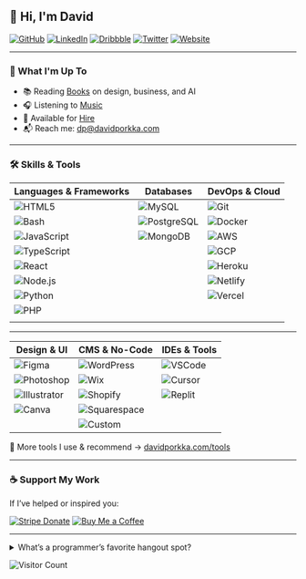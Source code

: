 ## 👋 Hi, I'm David

<p align="left">
  <a href="https://github.com/dporkka"><img alt="GitHub" src="https://img.shields.io/badge/GitHub-000?style=flat&logo=github&logoColor=white"></a>
  <a href="https://www.linkedin.com/in/david-porkka/"><img alt="LinkedIn" src="https://img.shields.io/badge/LinkedIn-blue?style=flat&logo=linkedin&logoColor=white"></a>
  <a href="https://dribbble.com/dapodigital"><img alt="Dribbble" src="https://img.shields.io/badge/Dribbble-pink?style=flat&logo=dribbble&logoColor=white"></a>
  <a href="https://twitter.com/dporkka"><img alt="Twitter" src="https://img.shields.io/badge/Twitter-1DA1F2?style=flat&logo=twitter&logoColor=white"></a>
  <a href="https://davidporkka.com"><img alt="Website" src="https://img.shields.io/badge/Website-orange?style=flat&logo=google-chrome&logoColor=white"></a>
</p>

---

### 🔭 What I'm Up To
- 📚 Reading [Books](https://www.davidporkka.com/books) on design, business, and AI  
- 🎧 Listening to [Music](https://open.spotify.com/user/wilhelm_lavender?si=cdc81a4db6d44620&nd=1&dlsi=b96f280269ee47ab)  
- 🤝 Available for [Hire](https://davidporkka.com/#contact)  
- 📬 Reach me: [dp@davidporkka.com](mailto:dp@davidporkka.com)

---

### 🛠️ Skills & Tools

| **Languages & Frameworks** | **Databases** | **DevOps & Cloud** |
|----------------------------|---------------|---------------------|
| ![HTML5](https://img.shields.io/badge/HTML5-333?style=flat&logo=html5) | ![MySQL](https://img.shields.io/badge/MySQL-333?style=flat&logo=mysql) | ![Git](https://img.shields.io/badge/Git-333?style=flat&logo=git) |
| ![Bash](https://img.shields.io/badge/Bash-333?style=flat&logo=gnu-bash) | ![PostgreSQL](https://img.shields.io/badge/PostgreSQL-333?style=flat&logo=postgresql) | ![Docker](https://img.shields.io/badge/Docker-333?style=flat&logo=docker) |
| ![JavaScript](https://img.shields.io/badge/JavaScript-333?style=flat&logo=javascript) | ![MongoDB](https://img.shields.io/badge/MongoDB-333?style=flat&logo=mongodb) | ![AWS](https://img.shields.io/badge/AWS-333?style=flat&logo=amazon-aws) |
| ![TypeScript](https://img.shields.io/badge/TypeScript-333?style=flat&logo=typescript) |  | ![GCP](https://img.shields.io/badge/GCP-333?style=flat&logo=google-cloud) |
| ![React](https://img.shields.io/badge/React-333?style=flat&logo=react) |  | ![Heroku](https://img.shields.io/badge/Heroku-333?style=flat&logo=heroku) |
| ![Node.js](https://img.shields.io/badge/Node.js-333?style=flat&logo=node.js) |  | ![Netlify](https://img.shields.io/badge/Netlify-333?style=flat&logo=netlify) |
| ![Python](https://img.shields.io/badge/Python-333?style=flat&logo=python) |  | ![Vercel](https://img.shields.io/badge/Vercel-333?style=flat&logo=vercel) |
| ![PHP](https://img.shields.io/badge/PHP-333?style=flat&logo=php) |  |  |
| |  |  |

---

| **Design & UI** | **CMS & No-Code** | **IDEs & Tools** |
|-----------------|-------------------|------------------|
| ![Figma](https://img.shields.io/badge/Figma-333?style=flat&logo=figma) | ![WordPress](https://img.shields.io/badge/WordPress-333?style=flat&logo=wordpress) | ![VSCode](https://img.shields.io/badge/VSCode-333?style=flat&logo=visual-studio-code) |
| ![Photoshop](https://img.shields.io/badge/Photoshop-333?style=flat&logo=adobe-photoshop) | ![Wix](https://img.shields.io/badge/Wix-333?style=flat&logo=wix) | ![Cursor](https://img.shields.io/badge/Cursor-333?style=flat&logo=cursor)
| ![Illustrator](https://img.shields.io/badge/Illustrator-333?style=flat&logo=adobe-illustrator) | ![Shopify](https://img.shields.io/badge/Shopify-333?style=flat&logo=shopify) | ![Replit](https://img.shields.io/badge/Replit-333?style=flat&logo=replit)  | 
| ![Canva](https://img.shields.io/badge/Canva-333?style=flat&logo=canva) | ![Squarespace](https://img.shields.io/badge/Squarespace-333?style=flat&logo=squarespace) |  |
|  | ![Custom](https://img.shields.io/badge/Custom-333?style=flat&logo=codeberg) |  |

🧰 More tools I use & recommend → [davidporkka.com/tools](https://davidporkka.com/tools/)

---

### ☕ Support My Work

If I’ve helped or inspired you:

[![Stripe Donate](https://img.shields.io/badge/Donate%20with-Stripe-635BFF?style=flat&logo=stripe&logoColor=white)](https://buy.stripe.com/cN26oM84c2oT772dQX)
[![Buy Me a Coffee](https://img.shields.io/badge/Buy%20Me%20a%20Ko--Fi-FF5E5B?style=flat&logo=ko-fi&logoColor=white)](https://ko-fi.com/S6S7YJ9T1)

---

<details>
<summary>What’s a programmer’s favorite hangout spot?</summary>
<p><strong>Foo Bar</strong></p>
</details>

<p align="left">
  <img alt="Visitor Count" src="https://views.whatilearened.today/views/github/dporkka/dporkka.svg" />
</p>

<!-- Built by David Porkka -->
